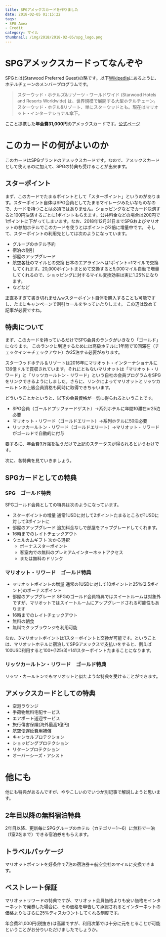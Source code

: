 ```yaml
---
title: SPGアメックスカードを作りました
date: 2018-02-05 01:15:22
tags:
- SPG Amex
- Credit
category: マイル
thumbnail: /img/2018/2018-02-05/spg_logo.png
---
```

# SPGアメックスカードってなんぞや
SPGとは(Starwood Preferred Guest)の略です。以下[Wikipedia](https://ja.wikipedia.org/wiki/%E3%82%B9%E3%82%BF%E3%83%BC%E3%82%A6%E3%83%83%E3%83%89%E3%83%BB%E3%83%9B%E3%83%86%E3%83%AB%26%E3%83%AA%E3%82%BE%E3%83%BC%E3%83%88)にあるように、ホテルチェーンのメンバープログラムです。

>スターウッド・ホテルズ&リゾーツ・ワールドワイド (Starwood Hotels and Resorts Worldwide) は、世界規模で展開する大型ホテルチェーン。スターウッド・ホテル&リゾート、単にスターウッドとも。現在はマリオット・インターナショナル傘下。

ここと提携した**年会費31,000円**のアメックスカードです。[公式ページ](https://www.americanexpress.com/jp/content/starwood-preferred-guest-card/)
<!-- toc -->
<!-- more -->
# このカードの何がよいのか
このカードはSPGブランドのアメックスカードです。なので、アメックスカードとして使えるのに加えて、SPGの特典も受けることが出来ます。

## スターポイント
まず、このカードでたまるポイントとして「スターポイント」というのがあります。スターポイント自体はSPG会員としてたまるマイレージみたいなものなので、カードを持つことは必須ではありません。ショッピングなどでカード決済すると100円決済するごとに1ポイントもらえます。公共料金などの場合は200円で1ポイントに下がってしまいます。なお、2018年12月31日までSPGおよびマリオットの参加ホテルでこのカードを使うとはポイントが2倍に増量中です。
そして、スターポイントの利用先としては次のようになっています。
+ グループのホテル予約
+ 宿泊の割引
+ 部屋のアップグレード
+ 航空各社のマイルとの交換
日本のエアラインへは1ポイント=1マイルで交換してくれます。20,000ポイントまとめて交換すると5,000マイル自動で増量してくれるので、ショッピングに対するマイル変換効率は実に1.25%になります。
+ などなど

正直多すぎて書き切れませんwスターポイント自体を購入することも可能ですし、たまにキャンペーンで割引セールをやっていたりします。
この辺は改めて記事が必要ですね。

## 特典について
まず、このカードを持っているだけでSPG会員のランクがいきなり「ゴールド」になります。
このランクに到達するためには高級ホテルに1年間で10回滞在（チェックイン＋チェックアウト）か25泊する必要があります。

スターウッドホテル＆リゾートは2016年にマリオット・インターナショナルに136億ドルで買収されています。それにともないマリオットは「マリオット・リワード」と「リッツカールトン・リワード」という自社の会員プログラムをSPGをリンクできるようにしました。さらに、リンクによってマリオットとリッツカールトンの上級会員資格も同時に取得できちゃいます。

どういうことかというと、以下の会員資格が一気に得られるということです。
- SPG会員（ゴールドプリファードゲスト）→系列ホテルに年間10滞在or25泊必要
- マリオット・リワード（ゴールドエリート）→系列ホテルに50泊必要
- リッツカールトン・リワード（ゴールドエリート）→マリオット・リワードがゴールドで自動的に付与

要するに、年会費3万強を払うだけで上記のステータスが得られるというわけです。

次に、各特典を見ていきましょう。

## SPGカードとしての特典
### SPG　ゴールド特典
SPGゴールド会員としての特典は次のようになっています。
+ スターポイントの増量
通常1USDに対して2ポイントたまるところが1USDに対して3ポイントに
+ 部屋のアップグレード
追加料金なしで部屋をアップグレードしてくれます。
+ 16時までのレイトチェックアウト
+ ウェルカムギフト
次から選択
  + ボーナススターポイント
  + 客室内での無料のプレミアムインターネットアクセス
  + または無料のドリンク

### マリオット・リワード　ゴールド特典
+ マリオットポイントの増量
通常の1USDに対して10ポイントと25%(2.5ポイント)のボーナスポイント
+ 部屋のアップグレード
SPGのゴールド会員特典ではスイートルームは対象外ですが、マリオットではスイートルームにアップグレードされる可能性もあります
+ 16時までのレイトチェックアウト
+ 無料の朝食
+ 無料でクラブラウンジを利用可能

なお、3マリオットポイントは1スターポイントと交換が可能です。ということは、マリオットホテルに宿泊してSPGアメックスで支払いをすると、例えば100USD利用すると100+(125/3)=141スターポイントたまることになります。

### リッツカールトン・リワード　ゴールド特典
リッツ・カールトンでもマリオットと似たような特典を受けることができます。

## アメックスカードとしての特典
+ 空港ラウンジ
+ 手荷物無料宅配サービス
+ エアポート送迎サービス
+ 旅行傷害保険(海外最高1億円)
+ 航空便遅延費用補償
+ キャンセルプロテクション
+ ショッピングプロテクション
+ リターンプロテクション
+ オーバーシーズ・アシスト

# 他にも
他にも特典があるんですが、ややこしいのでいつか別記事で解説しようと思います。

## 2年目以降の無料宿泊特典
2年目以降、更新毎にSPGグループのホテル（カテゴリー1～6）に無料で一泊（1室2名まで）できる宿泊券をもらえます。

## トラベルパッケージ
マリオットポイントを好条件で7泊の宿泊券＋航空会社のマイルに交換できます。

## ベストレート保証
マリオットリワードの特典ですが、マリオット会員価格よりも安い価格をインターネットで発券した場合に、その価格を申告して承認されるとインターネットの価格よりもさらに25%ディスカウントしてくれる制度です。


年会費31,000円(税抜き)は高額ですが、利用次第では十分に元をとることが可能ということがお分りいただけましたでしょうか。